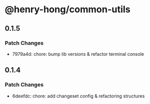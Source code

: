 # @henry-hong/common-utils

## 0.1.5

### Patch Changes

- 7979a4d: chore: bump lib versions & refactor terminal console

## 0.1.4

### Patch Changes

- 6deefdc: chore: add changeset config & refactoring structures
